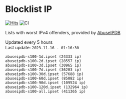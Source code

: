 # Blocklist IP

[![Hits](https://hits.seeyoufarm.com/api/count/incr/badge.svg?url=https%3A%2F%2Fgithub.com%2Fborestad%2Fblocklist-ip%2F&count_bg=%2379C83D&title_bg=%23555555&icon=&icon_color=%23E7E7E7&title=hits&edge_flat=false)](https://hits.seeyoufarm.com)  ![CI](https://img.shields.io/github/workflow/status/borestad/blocklist-ip/CI?style=flat-square)

Lists with worst IPv4 offenders, provided by [AbuseIPDB](https://www.abuseipdb.com/)

<!-- FOOTER-PLACEHOLDER -->
Updated every 5 hours<br>
Last update: `2023-11-16 - 01:16:30`
```
abuseipdb-s100-1d.ipset (24333 ip)
abuseipdb-s100-2d.ipset (28557 ip)
abuseipdb-s100-3d.ipset (30965 ip)
abuseipdb-s100-7d.ipset (36203 ip)
abuseipdb-s100-30d.ipset (57688 ip)
abuseipdb-s100-60d.ipset (85082 ip)
abuseipdb-s100-90d.ipset (109524 ip)
abuseipdb-s100-120d.ipset (132964 ip)
abuseipdb-s100-all.ipset (411365 ip)
```
